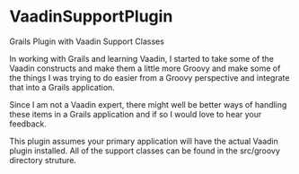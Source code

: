VaadinSupportPlugin
===================

Grails Plugin with Vaadin Support Classes

In working with Grails and learning Vaadin, I started to take some of the Vaadin constructs and make them a little more Groovy and make some of the things I was trying to do easier from a Groovy perspective and integrate that into a Grails application.

Since I am not a Vaadin expert, there might well be better ways of handling these items in a Grails application and if so I would love to hear your feedback.

This plugin assumes your primary application will have the actual Vaadin plugin installed.  All of the support classes can be found in the src/groovy directory struture.

